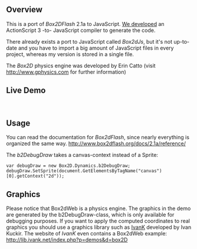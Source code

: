 ## Overview ##

This is a port of _Box2DFlash_ 2.1a to JavaScript. [We developed](http://hecht-software.de/projekte/forschung/) an ActionScript 3 -to- JavaScript compiler to generate the code.

There  already  exists a port to JavaScript called _Box2dJs_, but it's not up-to-date and you have to import a big amount of JavaScript files in every project, whereas my version is stored in a single file.

The _Box2D_ physics engine was developed by Erin Catto (visit http://www.gphysics.com for further information)

## Live Demo ##

<div>
<wiki:gadget url="http://box2dweb.googlecode.com/svn/trunk/demo-google-gadget.xml?v=5" height="420" width="620" border="0" /><br>
</div>

## Usage ##

You can read the documentation for _Box2dFlash_, since nearly everything is organized the same way.
http://www.box2dflash.org/docs/2.1a/reference/

The _b2DebugDraw_ takes a canvas-context instead of a Sprite:
```
var debugDraw = new Box2D.Dynamics.b2DebugDraw;
debugDraw.SetSprite(document.GetElementsByTagName("canvas")[0].getContext("2d"));
```

## Graphics ##

Please notice that Box2dWeb is a physics engine. The graphics in the demo are generated by the b2DebugDraw-class, which is only available for debugging purposes.
If you want to apply the computed coordinates to real graphics you should use a graphics library such as [IvanK](http://lib.ivank.net/) developed by Ivan Kuckir. The website of _IvanK_ even contains a Box2dWeb example: http://lib.ivank.net/index.php?p=demos&d=box2D